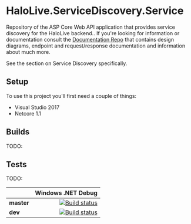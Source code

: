 # HaloLive.ServiceDiscovery.Service

Repository of the ASP Core Web API application that provides service discovery for the HaloLive backend.. If you're looking for information or documentation consult the [Documentation Repo](https://github.com/HaloLive/Documentation) that contains design diagrams, endpoint and request/response documentation and information about much more.

See the section on Service Discovery specifically.

## Setup

To use this project you'll first need a couple of things:

* Visual Studio 2017
* Netcore 1.1

## Builds

TODO: 

## Tests

TODO:

|    | Windows .NET Debug |
|:---|------------------:|
|**master**| [![Build status](https://ci.appveyor.com/api/projects/status/rinvn2tdxn0yinf4?svg=true)](https://ci.appveyor.com/project/HelloKitty/halolive-library) |
|**dev**| [![Build status](https://ci.appveyor.com/api/projects/status/rinvn2tdxn0yinf4/branch/dev?svg=true)](https://ci.appveyor.com/project/HelloKitty/halolive-library/branch/dev) |
